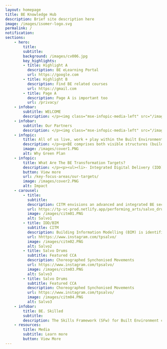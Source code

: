 ```yaml
---
layout: homepage
title: BE Knowledge Hub
description: Brief site description here
image: /images/isomer-logo.svg
permalink: /
notification: 
sections:
    - hero:
        title: 
        subtitle: 
        background: /images/cv006.jpg
        key_highlights:
        - title: Highlight A
          description: BE eLearning Portal
          url: https://google.com
        - title: Highlight B
          description: Find BE related courses
          url: https://gmail.com
        - title: Page A
          description: Page A is important too
          url: /privacy/
    - infobar:
        subtitle: WELCOME
        description: </p><img class="mse-infopic-media-left" src="/images/be01.PNG" alt="partner" /><p class="mse-none"> </p><img class="mse-infopic-media-left" src="/images/cover3.PNG" alt="partner" /><p class="mse-none">
    - infobar:
        subtitle: Our Partners
        description: </p><img class="mse-infopic-media-left" src="/images/partner2.PNG" alt="partner" /><p class="mse-none">
    - infopic:
        title: All of us live, work + play within the Built Environment
        description: </p><p>BE comprises both visible structures (buildings) & invisible infrastructure (pipes, cabling) that enable the connectivity and conveniences of our modern life. 
        image: /images/cover1.PNG
        alt: Why Green Plan
    - infopic:
        title: What Are The BE Transformation Targets?
        description: </p><p><ul><li>- Integrated Digital Delivery (IDD) up to 60 projects by 2020</li><li>- DfMA adoption to 40% by 2020</li><li>- Green 80% of building by 2030 </li><li> . </li><li>By 2025, skills-training for:</li><li>- 20,000 in BIM/IDD</li><li>- 35,000 in DfMA</li><li>- 25,000 in Green Building Technology</li></ul>
        button: View more
        url: /key-focus-areas/our-targets/
        image: /images/cover2.PNG
        alt: Impact
    - carousel:
        - title: 
          subtitle:
          description: CITM envisions an advanced and integrated BE sector with adoption of leading technologies, led by progressive and collaborative firms; and supported by a skilled and competent workforce
          url: https://tp-vc-prod.netlify.app/performing_arts/salvo_drums/
          image: /images/citm01.PNG  
          alt: Salvo1
        - title: IDD/BIM
          subtitle: CITM
          description: Building Information Modelling (BIM) is identified as a key technology to improve productivity & level of integration across various disciplines across the entire construction value chain. Adoption of BIM is key to the success of Integrated Digital Delivery (IDD).
          url: hhttps://www.instagram.com/tpsalvo/
          image: /images/citm02.PNG
          alt: Salvo2
        - title: Salvo Drums
          subtitle: Featured CCA
          description: Choreographed Synchonised Movements
          url: https://www.instagram.com/tpsalvo/
          image: /images/citm03.PNG
          alt: Salvo3
        - title: Salvo Drums
          subtitle: Featured CCA
          description: Choreographed Synchonised Movements
          url: https://www.instagram.com/tpsalvo/
          image: /images/citm04.PNG
          alt: Salvo3
    - infobar:
        title: BE. Skilled
        subtitle: 
        description: The Skills Framework (SFw) for Built Environment contains info on the sector, occupations/job roles, skills & competencies required for each job role, career pathways, and list of training programmes to help facilitate skills upgrading & mastery</p><img class="mse-infopic-media-left" src="/images/sfw1.PNG" alt="partner" /><p class="mse-none"> </p><img class="mse-infopic-media-left" src="/images/sfw.PNG" alt="partner" /><p class="mse-none">
    - resources:
        title: Media
        subtitle: Learn more
        button: View More
---
```

